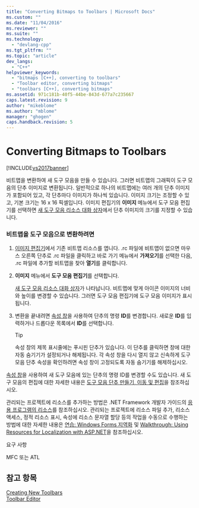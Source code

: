 ```yaml
---
title: "Converting Bitmaps to Toolbars | Microsoft Docs"
ms.custom: ""
ms.date: "11/04/2016"
ms.reviewer: ""
ms.suite: ""
ms.technology: 
  - "devlang-cpp"
ms.tgt_pltfrm: ""
ms.topic: "article"
dev_langs: 
  - "C++"
helpviewer_keywords: 
  - "bitmaps [C++], converting to toolbars"
  - "Toolbar editor, converting bitmaps"
  - "toolbars [C++], converting bitmaps"
ms.assetid: 971c181b-40f5-44be-843d-677a7c235667
caps.latest.revision: 9
author: "mikeblome"
ms.author: "mblome"
manager: "ghogen"
caps.handback.revision: 5
---
```

# Converting Bitmaps to Toolbars
[!INCLUDE[vs2017banner](../assembler/inline/includes/vs2017banner.md)]

비트맵을 변환하여 새 도구 모음을 만들 수 있습니다.  그러면 비트맵의 그래픽이 도구 모음의 단추 이미지로 변환됩니다.  일반적으로 하나의 비트맵에는 여러 개의 단추 이미지가 포함되어 있고, 각 단추마다 이미지가 하나씩 있습니다.  이미지 크기는 조정할 수 있고, 기본 크기는 16 x 16 픽셀입니다.  이미지 편집기의 **이미지** 메뉴에서 도구 모음 편집기를 선택하면 [새 도구 모음 리소스 대화 상자](../mfc/new-toolbar-resource-dialog-box.md)에서 단추 이미지의 크기를 지정할 수 있습니다.  
  
### 비트맵을 도구 모음으로 변환하려면  
  
1.  [이미지 편집기](../mfc/image-editor-for-icons.md)에서 기존 비트맵 리소스를 엽니다.  .rc 파일에 비트맵이 없으면 마우스 오른쪽 단추로 .rc 파일을 클릭하고 바로 가기 메뉴에서 **가져오기**를 선택한 다음, .rc 파일에 추가할 비트맵을 찾아 **열기**를 클릭합니다.  
  
2.  **이미지** 메뉴에서 **도구 모음 편집기**를 선택합니다.  
  
     [새 도구 모음 리소스 대화 상자](../mfc/new-toolbar-resource-dialog-box.md)가 나타납니다.  비트맵에 맞게 아이콘 이미지의 너비와 높이를 변경할 수 있습니다.  그러면 도구 모음 편집기에 도구 모음 이미지가 표시됩니다.  
  
3.  변환을 끝내려면 [속성 창](../Topic/Properties%20Window.md)을 사용하여 단추의 명령 **ID**를 변경합니다.  새로운 **ID**를 입력하거나 드롭다운 목록에서 **ID**를 선택합니다.  
  
    > [!TIP]
    >  속성 창의 제목 표시줄에는 푸시핀 단추가 있습니다.  이 단추를 클릭하면 창에 대한 자동 숨기기가 설정되거나 해제됩니다.  각 속성 창을 다시 열지 않고 신속하게 도구 모음 단추 속성을 확인하려면 속성 창이 고정되도록 자동 숨기기를 해제하십시오.  
  
 [속성 창](../Topic/Properties%20Window.md)을 사용하여 새 도구 모음에 있는 단추의 명령 ID를 변경할 수도 있습니다.  새 도구 모음의 편집에 대한 자세한 내용은 [도구 모음 단추 만들기, 이동 및 편집](../mfc/creating-moving-and-editing-toolbar-buttons.md)을 참조하십시오.  
  
 관리되는 프로젝트에 리소스를 추가하는 방법은 .NET Framework 개발자 가이드의 [응용 프로그램의 리소스](../Topic/Resources%20in%20Desktop%20Apps.md)를 참조하십시오. 관리되는 프로젝트에 리소스 파일 추가, 리소스 액세스, 정적 리소스 표시, 속성에 리소스 문자열 할당 등의 작업을 수동으로 수행하는 방법에 대한 자세한 내용은 [연습: Windows Forms 지역화](http://msdn.microsoft.com/ko-kr/9a96220d-a19b-4de0-9f48-01e5d82679e5) 및 [Walkthrough: Using Resources for Localization with ASP.NET](../Topic/Walkthrough:%20Using%20Resources%20for%20Localization%20with%20ASP.NET.md)을 참조하십시오.  
  
 요구 사항  
  
 MFC 또는 ATL  
  
## 참고 항목  
 [Creating New Toolbars](../mfc/creating-new-toolbars.md)   
 [Toolbar Editor](../mfc/toolbar-editor.md)